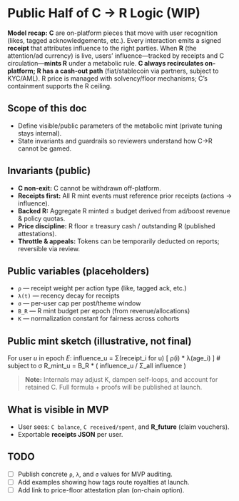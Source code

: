 # Public Half of C → R Logic (WIP)

**Model recap:** **C** are on-platform pieces that move with user recognition (likes, tagged acknowledgements, etc.). Every interaction emits a signed **receipt** that attributes influence to the right parties. When **R** (the attention/ad currency) is live, users’ influence—tracked by receipts and C circulation—**mints R** under a metabolic rule. **C always recirculates on-platform; R has a cash-out path** (fiat/stablecoin via partners, subject to KYC/AML). R price is managed with solvency/floor mechanisms; C’s containment supports the R ceiling.

## Scope of this doc
- Define visible/public parameters of the metabolic mint (private tuning stays internal).
- State invariants and guardrails so reviewers understand how C→R cannot be gamed.

## Invariants (public)
- **C non-exit:** C cannot be withdrawn off-platform.
- **Receipts first:** All R mint events must reference prior receipts (actions → influence).
- **Backed R:** Aggregate R minted ≤ budget derived from ad/boost revenue & policy quotas.
- **Price discipline:** R floor ≥ treasury cash / outstanding R (published attestations).
- **Throttle & appeals:** Tokens can be temporarily deducted on reports; reversible via review.

## Public variables (placeholders)
- `ρ` — receipt weight per action type (like, tagged ack, etc.)
- `λ(t)` — recency decay for receipts
- `σ` — per-user cap per post/theme window
- `B_R` — R mint budget per epoch (from revenue/allocations)
- `K` — normalization constant for fairness across cohorts

## Public mint sketch (illustrative, not final)
For user *u* in epoch *E*:
influence_u = Σ(receipt_i for u) [ ρ(i) * λ(age_i) ]  # subject to σ
R_mint_u    = B_R * ( influence_u / Σ_all influence )​
> **Note:** Internals may adjust K, dampen self-loops, and account for retained C. Full formula + proofs will be published at launch.

## What is visible in MVP
- User sees: `C balance`, `C received/spent`, and **R_future** (claim vouchers).
- Exportable **receipts JSON** per user.

## TODO
- [ ] Publish concrete `ρ`, `λ`, and `σ` values for MVP auditing.
- [ ] Add examples showing how tags route royalties at launch.
- [ ] Add link to price-floor attestation plan (on-chain option).
